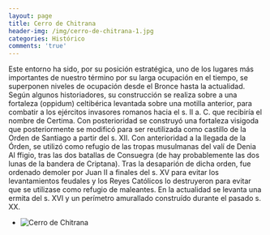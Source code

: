 ```yaml
---
layout: page
title: Cerro de Chitrana
header-img: /img/cerro-de-chitrana-1.jpg
categories: Histórico
comments: 'true'
---
```



Este entorno ha sido, por su posición estratégica, uno de los lugares más importantes de nuestro término por su larga ocupación en el tiempo, se superponen niveles de ocupación desde el Bronce hasta la actualidad. Según algunos historiadores, su construcción se realiza sobre a una fortaleza (oppidum) celtibérica levantada sobre una motilla anterior, para combatir a los ejércitos invasores romanos hacia el s. II a. C. que recibiría el nombre de Certima. Con posterioridad se construyó una fortaleza visigoda que posteriormente se modificó para ser reutilizada como castillo de la Orden de Santiago a partir del s. XII. Con anterioridad a la llegada de la Órden, se utilizó como refugio de las tropas musulmanas del valí de Denia Al ffigio, tras las dos batallas de Consuegra (de hay probablemente las dos lunas de la bandera de Criptana). Tras la desaparión de dicha orden, fue ordenado demoler por Juan II a finales del s. XV para evitar los levantamientos feudales y los Reyes Católicos lo destruyeron para evitar que se utilizase como refugio de maleantes. En la actualidad se levanta una ermita del s. XVI y un perímetro amurallado construído durante el pasado s. XX.

<div class="photo-gallery">
<ul>
<li><img src="{{ site.github.url }}/img/cerro-de-chitrana-1.jpg" alt="Cerro de Chitrana"></li>
</ul>
</div>
